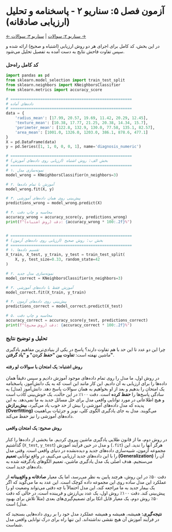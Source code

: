 # آزمون فصل ۵: سناریو ۲ - پاسخنامه و تحلیل (ارزیابی صادقانه)

[← سناریو ۲: سوالات](./scenario-02-questions.md) | [سناریو ۳: سوالات →](./scenario-03-questions.md)

در این بخش، کد کامل برای اجرای هر دو روش ارزیابی (اشتباه و صحیح) ارائه شده و سپس تفاوت فاحش نتایج به دست آمده به تفصیل تحلیل می‌شود.

### کد کامل راه‌حل

```python
import pandas as pd
from sklearn.model_selection import train_test_split
from sklearn.neighbors import KNeighborsClassifier
from sklearn.metrics import accuracy_score

# =====================================================
# داده‌های آماده
# =====================================================
data = {
    'radius_mean': [17.99, 20.57, 19.69, 11.42, 20.29, 12.45],
    'texture_mean': [10.38, 17.77, 21.25, 20.38, 14.34, 15.7],
    'perimeter_mean': [122.8, 132.9, 130.0, 77.58, 135.1, 82.57],
    'area_mean': [1001.0, 1326.0, 1203.0, 386.1, 878.6, 477.1]
}
X = pd.DataFrame(data)
y = pd.Series([1, 1, 0, 0, 0, 1], name='diagnosis_numeric')

# =====================================================
# بخش الف: روش اشتباه (ارزیابی روی داده‌های آموزش)
# =====================================================
# ۱. نمونه‌سازی مدل
model_wrong = KNeighborsClassifier(n_neighbors=3)

# ۲. آموزش با تمام داده‌ها
model_wrong.fit(X, y)

# ۳. پیش‌بینی روی همان داده‌های آموزشی
predictions_wrong = model_wrong.predict(X)

# ۴. محاسبه و چاپ دقت
accuracy_wrong = accuracy_score(y, predictions_wrong)
print(f"دقت (روش اشتباه): {accuracy_wrong * 100:.2f}%")


# =====================================================
# بخش ب: روش صحیح (ارزیابی روی داده‌های آزمون)
# =====================================================
# ۱. تقسیم داده‌ها
X_train, X_test, y_train, y_test = train_test_split(
    X, y, test_size=0.33, random_state=42
)

# ۲. نمونه‌سازی مدل جدید
model_correct = KNeighborsClassifier(n_neighbors=3)

# ۳. آموزش فقط با داده‌های آموزشی
model_correct.fit(X_train, y_train)

# ۴. پیش‌بینی روی داده‌های آزمون
predictions_correct = model_correct.predict(X_test)

# ۵. محاسبه و چاپ دقت
accuracy_correct = accuracy_score(y_test, predictions_correct)
print(f"دقت (روش صحیح): {accuracy_correct * 100:.2f}%")
```

### تحلیل و توضیح نتایج

چرا این دو عدد تا این حد با هم تفاوت دارند؟ پاسخ در یکی از بنیادی‌ترین مفاهیم یادگیری ماشین نهفته است: **تفاوت بین "حفظ کردن" و "یاد گرفتن"**.

#### روش اشتباه: یک امتحان با سوالات لو رفته

در روش اول، ما مدل را روی تمام داده‌های موجود آموزش دادیم و سپس دقیقاً همان داده‌ها را برای ارزیابی به آن دادیم. این کار مانند این است که به یک دانش‌آموز، پاسخنامه یک امتحان را بدهیم و بعد از او بخواهیم به همان سوالات پاسخ دهد. دانش‌آموز (مدل) به سادگی پاسخ‌ها را **حفظ کرده** است. دقت ۱۰۰٪ در این حالت، یک خوش‌بینی کاذب است و هیچ اطلاعاتی در مورد توانایی واقعی مدل برای حل مسائل جدید به ما نمی‌دهد. به این پدیده که مدل داده‌های آموزشی را بیش از حد خوب یاد می‌گیرد، **بیش‌برازش (Overfitting)** می‌گویند. مدل به جای یادگیری الگوی کلی، نویز و جزئیات بی‌اهمیت داده‌های آموزشی را نیز حفظ می‌کند.

#### روش صحیح: یک امتحان واقعی

در روش دوم، ما از قانون طلایی یادگیری ماشین پیروی کردیم. ما بخشی از داده‌ها را کنار گذاشتیم (`X_test`, `y_test`) و مدل در حین فرآیند آموزش (`.fit`) هرگز آنها را ندید. این مجموعه آزمون، شبیه‌سازی داده‌های جدید و دیده‌نشده در دنیای واقعی است. وقتی مدل را با این داده‌های جدید ارزیابی می‌کنیم، در واقع توانایی **تعمیم (Generalization)** آن را می‌سنجیم. هدف اصلی یک مدل یادگیری ماشین، تعمیم الگوهای یادگرفته شده به داده‌های جدید است.

دقت ۵۰٪ در این روش، هرچند پایین به نظر می‌رسد، اما یک معیار **صادقانه و واقع‌بینانه** از عملکرد این مدل ساده روی این مجموعه داده کوچک است. این عدد به ما می‌گوید که اگر یک بیمار جدید به ما مراجعه کند، این مدل احتمالاً با چه دقتی می‌تواند وضعیت او را پیش‌بینی کند. دقت ۱۰۰٪ روش اول، یک عدد بی‌ارزش و فریبنده است، در حالی که دقت ۵۰٪ روش دوم، یک معیار قابل اتکا برای تصمیم‌گیری‌های بعدی (مثلاً تلاش برای بهبود مدل) است.

**نتیجه‌گیری:** همیشه، همیشه و همیشه عملکرد مدل خود را بر روی داده‌هایی بسنجید که در فرآیند آموزش آن هیچ نقشی نداشته‌اند. این تنها راه برای درک توانایی واقعی مدل شماست.
